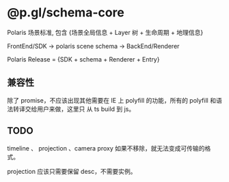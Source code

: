 # @p.gl/schema-core

Polaris 场景标准, 包含 {场景全局信息 + Layer 树 + 生命周期 + 地理信息}

FrontEnd/SDK -> polaris scene schema -> BackEnd/Renderer

Polaris Release = {SDK + schema + Renderer + Entry}

## 兼容性

除了 promise，不应该出现其他需要在 IE 上 polyfill 的功能，所有的 polyfill 和语法转译交给用户来做，这里只 从 ts build 到 js。

## TODO

timeline 、 projection 、camera proxy 如果不移除，就无法变成可传输的格式。

projection 应该只需要保留 desc，不需要实例。
